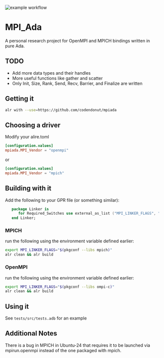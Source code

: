 ![example workflow](https://github.com/codendonut/mpiada/actions/workflows/ada.yml/badge.svg)

# MPI_Ada

A personal research project for OpenMPI and MPICH bindings written in pure Ada.

## TODO

* Add more data types and their handles
* More useful functions like gather and scatter
* Only Init, Size, Rank, Send, Recv, Barrier, and Finalize are written

## Getting it

```bash
alr with --use=https://github.com/codendonut/mpiada
```

## Choosing a driver

Modify your alire.toml

```toml
[configuration.values]
mpiada.MPI_Vendor = "openmpi"
```

or

```toml
[configuration.values]
mpiada.MPI_Vendor = "mpich"
```

## Building with it

Add the following to your GPR file (or something similar):

```ada
   package Linker is
      for Required_Switches use external_as_list ("MPI_LINKER_FLAGS", " ");
   end Linker;
```

### MPICH

run the following using the environment variable defined earlier:

```bash
export MPI_LINKER_FLAGS="$(pkgconf --libs mpich)"
alr clean && alr build
```

### OpenMPI

run the following using the environment variable defined earlier:

```bash
export MPI_LINKER_FLAGS="$(pkgconf --libs ompi-c)"
alr clean && alr build
```


## Using it

See `tests/src/tests.adb` for an example

## Additional Notes

There is a bug in MPICH in Ubuntu-24 that requires it to be launched
via mpirun.openmpi instead of the one packaged with mpich.

